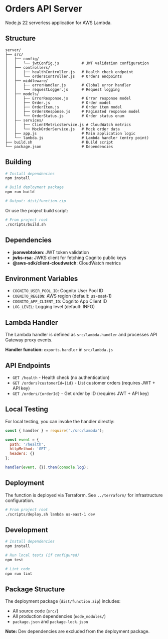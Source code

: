 # Orders API Server

Node.js 22 serverless application for AWS Lambda.

## Structure

```
server/
├── src/
│   ├── config/
│   │   └── jwtConfig.js          # JWT validation configuration
│   ├── controllers/
│   │   ├── healthController.js   # Health check endpoint
│   │   └── ordersController.js   # Orders endpoints
│   ├── middleware/
│   │   ├── errorHandler.js       # Global error handler
│   │   └── requestLogger.js      # Request logging
│   ├── models/
│   │   ├── ErrorResponse.js      # Error response model
│   │   ├── Order.js              # Order model
│   │   ├── OrderItem.js          # Order item model
│   │   ├── OrdersResponse.js     # Paginated response model
│   │   └── OrderStatus.js        # Order status enum
│   ├── services/
│   │   ├── ClientMetricsService.js # CloudWatch metrics
│   │   └── MockOrderService.js   # Mock order data
│   ├── app.js                    # Main application logic
│   └── lambda.js                 # Lambda handler (entry point)
├── build.sh                      # Build script
└── package.json                  # Dependencies
```

## Building

```bash
# Install dependencies
npm install

# Build deployment package
npm run build

# Output: dist/function.zip
```

Or use the project build script:
```bash
# From project root
./scripts/build.sh
```

## Dependencies

- **jsonwebtoken**: JWT token validation
- **jwks-rsa**: JWKS client for fetching Cognito public keys
- **@aws-sdk/client-cloudwatch**: CloudWatch metrics

## Environment Variables

- `COGNITO_USER_POOL_ID`: Cognito User Pool ID
- `COGNITO_REGION`: AWS region (default: us-east-1)
- `COGNITO_APP_CLIENT_ID`: Cognito App Client ID
- `LOG_LEVEL`: Logging level (default: INFO)

## Lambda Handler

The Lambda handler is defined as `src/lambda.handler` and processes API Gateway proxy events.

**Handler function:** `exports.handler` in `src/lambda.js`

## API Endpoints

- `GET /health` - Health check (no authentication)
- `GET /orders?customerId={id}` - List customer orders (requires JWT + API key)
- `GET /orders/{orderId}` - Get order by ID (requires JWT + API key)

## Local Testing

For local testing, you can invoke the handler directly:

```javascript
const { handler } = require('./src/lambda');

const event = {
  path: '/health',
  httpMethod: 'GET',
  headers: {}
};

handler(event, {}).then(console.log);
```

## Deployment

The function is deployed via Terraform. See `../terraform/` for infrastructure configuration.

```bash
# From project root
./scripts/deploy.sh lambda us-east-1 dev
```

## Development

```bash
# Install dependencies
npm install

# Run local tests (if configured)
npm test

# Lint code
npm run lint
```

## Package Structure

The deployment package (`dist/function.zip`) includes:
- All source code (`src/`)
- All production dependencies (`node_modules/`)
- `package.json` and `package-lock.json`

**Note:** Dev dependencies are excluded from the deployment package.
